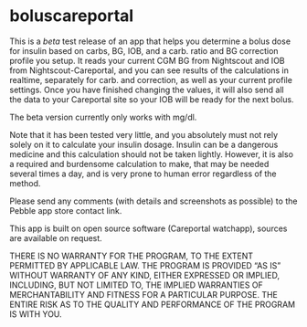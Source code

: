 # boluscareportal

This is a _beta_ test release of an app that helps you determine a bolus dose for insulin based on carbs, BG, IOB, and a carb. ratio and BG correction profile you setup.  It reads your current CGM BG from Nightscout and IOB from Nightscout-Careportal, and you can see results of the calculations in realtime, separately for carb. and correction, as well as your current profile settings.  Once you have finished changing the values, it will also send all the data to your Careportal site so your IOB will be ready for the next bolus.

The beta version currently only works with mg/dl.

Note that it has been tested very little, and you absolutely must not rely solely on it to calculate your insulin dosage.  Insulin can be a dangerous medicine and this calculation should not be taken lightly.  However, it is also a required and burdensome calculation to make, that may be needed several times a day, and is very prone to human error regardless of the method.

Please send any comments (with details and screenshots as possible) to the Pebble app store contact link.

This app is built on open source software (Careportal watchapp), sources are available on request.

THERE IS NO WARRANTY FOR THE PROGRAM, TO THE EXTENT PERMITTED BY APPLICABLE LAW. THE PROGRAM IS PROVIDED “AS IS” WITHOUT WARRANTY OF ANY KIND, EITHER EXPRESSED OR IMPLIED, INCLUDING, BUT NOT LIMITED TO, THE IMPLIED WARRANTIES OF MERCHANTABILITY AND FITNESS FOR A PARTICULAR PURPOSE. THE ENTIRE RISK AS TO THE QUALITY AND PERFORMANCE OF THE PROGRAM IS WITH YOU.
